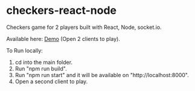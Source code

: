 # checkers-react-node
Checkers game for 2 players built with React, Node, socket.io.

Available here: 
[Demo](http://checkers-online-game.herokuapp.com/)  (Open 2 clients to play).

To Run locally:  
1. cd into the main folder.  
2. Run "npm run build".  
3. Run "npm run start" and it will be available on "http://localhost:8000".  
4. Open a second client to play.  
